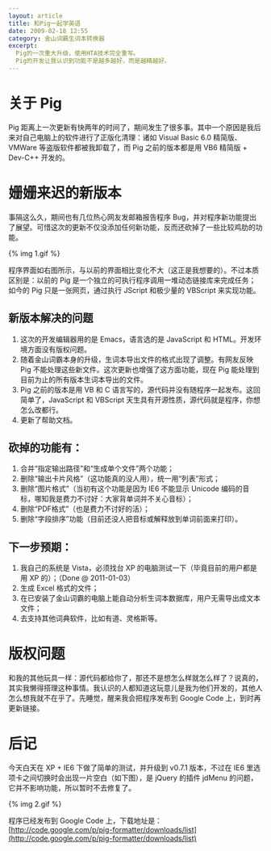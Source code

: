 ```yaml
---
layout: article
title: 和Pig一起学英语
date: 2009-02-18 12:55
category: 金山词霸生词本转换器
excerpt:
  Pig的一次重大升级，使用HTA技术完全重写。
  Pig的开发让我认识到功能不是越多越好，而是越精越好。
---
```


# 关于 Pig

Pig 距离上一次更新有快两年的时间了，期间发生了很多事。其中一个原因是我后来对自己电脑上的软件进行了正版化清理：诸如 Visual Basic 6.0 精简版、VMWare 等盗版软件都被我卸载了，而 Pig 之前的版本都是用 VB6 精简版 + Dev-C++ 开发的。

# 姗姗来迟的新版本

事隔这么久，期间也有几位热心网友发邮箱报告程序 Bug，并对程序新功能提出了展望。可惜这次的更新不仅没添加任何新功能，反而还砍掉了一些比较鸡肋的功能。

{% img 1.gif %}

程序界面如右图所示，与以前的界面相比变化不大（这正是我想要的）。不过本质区别是：以前的 Pig 是一个独立的可执行程序调用一堆动态链接库来完成任务；如今的 Pig 只是一张网页，通过执行 JScript 和极少量的 VBScript 来实现功能。

## 新版本解决的问题

1. 这次的开发编辑器用的是 Emacs，语言选的是 JavaScript 和 HTML。开发环境方面没有版权问题。
1. 随着金山词霸本身的升级，生词本导出文件的格式出现了调整。有网友反映 Pig 不能处理这些新文件。这次更新也增强了这方面功能，现在 Pig 能处理到目前为止的所有版本生词本导出的文件。
1. Pig 之前的版本是用 VB 和 C 语言写的，源代码并没有随程序一起发布。这回简单了，JavaScript 和 VBScript 天生具有开源性质，源代码就是程序，你想怎么改都行。
1. 更新了帮助文档。

## 砍掉的功能有：

1. 合并“指定输出路径”和“生成单个文件”两个功能；
1. 删除“输出卡片风格”（这功能真的没人用），统一用“列表”形式；
1. 删除“图片格式”（当初有这个功能是因为 IE6 不能显示 Unicode 编码的音标，哪知我是费力不讨好：大家背单词并不关心音标）；
1. 删除“PDF格式”（也是费力不讨好的活）；
1. 删除“字段排序”功能（目前还没人把音标或解释放到单词前面来打印）。

## 下一步预期：

1. 我自己的系统是 Vista，必须找台 XP 的电脑测试一下（毕竟目前的用户都是用 XP 的）；（Done @ 2011-01-03）
1. 生成 Excel 格式的文件；
1. 在已安装了金山词霸的电脑上能自动分析生词本数据库，用户无需导出成文本文件；
1. 去支持其他词典软件，比如有道、灵格斯等。

# 版权问题

和我的其他玩具一样：源代码都给你了，那还不是想怎么样就怎么样了？说真的，其实我懒得搭理这种事情。我认识的人都知道这玩意儿是我为他们开发的，其他人怎么想我就不在乎了。先睡觉，醒来我会把程序发布到 Google Code 上，到时再更新链接。

# 后记

今天白天在 XP + IE6 下做了简单的测试，并升级到 v0.7.1 版本，不过在 IE6 里选项卡之间切换时会出现一片空白（如下图），是 jQuery 的插件 jdMenu 的问题，它并不影响功能，所以暂时不去修复了。

{% img 2.gif %}

程序已经发布到 Google Code 上，下载地址是：[http://code.google.com/p/pig-formatter/downloads/list](http://code.google.com/p/pig-formatter/downloads/list)

